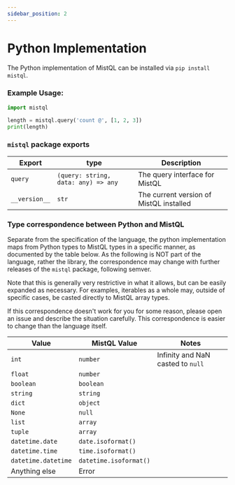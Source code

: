 ```yaml
---
sidebar_position: 2
---
```


# Python Implementation

The Python implementation of MistQL can be installed via `pip install mistql`.

### Example Usage:

```py
import mistql

length = mistql.query('count @', [1, 2, 3])
print(length)
```

### `mistql` package exports

| Export | type | Description |
|---|---|---|
| `query` | `(query: string, data: any) => any` | The query interface for MistQL | 
| `__version__` | `str` | The current version of MistQL installed | 


### Type correspondence between Python and MistQL
Separate from the specification of the language, the python implementation maps from
Python types to MistQL types in a specific manner, as documented by the table below. As
the following is NOT part of the language, rather the library, the correspondence
may change with further releases of the `mistql` package, following semver.

Note that this is generally very restrictive in what it allows, but 
can be easily expanded as necessary. For examples, iterables as a whole may, outside of 
specific cases, be casted directly to MistQL array types.

If this correspondence doesn't work for you for some reason, please open an issue and
describe the situation carefully. This correspondence is easier to change than the language
itself.

| Value | MistQL Value | Notes |
|---|---|---|
| `int` | `number` | Infinity and NaN casted to `null` |
| `float` | `number` | |
| `boolean` | `boolean` | |
| `string` | `string` | |
| `dict` | `object` | |
| `None` | `null` | |
| `list` | `array` | |
| `tuple` | `array` | |
| `datetime.date` | `date.isoformat()` | |
| `datetime.time` | `time.isoformat()` | |
| `datetime.datetime` | `datetime.isoformat()` | |
| Anything else | Error | |

